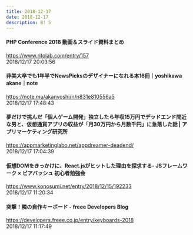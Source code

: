```yaml
---
title: 2018-12-17
date: 2018-12-17
description: B! 5
---
```


#### PHP Conference 2018 動画＆スライド資料まとめ
https://www.ritolab.com/entry/157<br>
2018/12/17 20:03:56<br>


#### 非美大卒でも1年半でNewsPicksのデザイナーになれる本16冊｜yoshikawa akane｜note
https://note.mu/akanyoshi/n/n831e810556a5<br>
2018/12/17 17:48:43<br>


#### 夢だけで挑んだ「個人ゲーム開発」独立したら年収15万円でデッドエンド間近な男と、仮想通貨アプリの収益が「月30万円から月数千円」に急落した話 | アプリマーケティング研究所
https://appmarketinglabo.net/appdreamer-deadend/<br>
2018/12/17 17:04:39<br>


#### 仮想DOMをきっかけに、React.jsがヒットした理由を探求する- JSフレームワーク × ビアバッシュ 初心者勉強会
https://www.konosumi.net/entry/2018/12/15/192233<br>
2018/12/17 11:20:34<br>


#### 突撃！隣の自作キーボード - freee Developers Blog
https://developers.freee.co.jp/entry/keyboards-2018<br>
2018/12/17 11:17:49<br>


